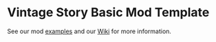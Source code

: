 # Vintage Story Basic Mod Template

See our mod [examples](https://github.com/anegostudios/vsmodexamples) and our [Wiki](https://wiki.vintagestory.at/index.php/Modding:Setting_up_your_Development_Environment) for more information.

